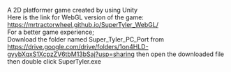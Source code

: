 A 2D platformer game created by using Unity                                                                                                                                                    
Here is the link for WebGL version of the game: https://mrtractorwheel.github.io/SuperTyler_WebGL/       
For a better game experience;                                                                                                                                                                                                              
  Download the folder named Super_Tyler_PC_Port from https://drive.google.com/drive/folders/1on4HLD-gyybXqxS1XcpzZV6tbM13bSaj?usp=sharing
    then open the downloaded file then double click SuperTyler.exe
